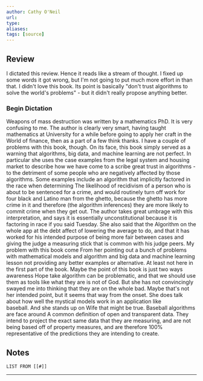 ```yaml
---
author: Cathy O'Neil
url: 
type: 
aliases: 
tags: [source]
---
```

## Review
I dictated this review. Hence it reads like a stream of thought. I fixed up some words it got wrong, but I'm not going to put much more effort in than that. I didn't love this book. Its point is basically "don't trust algorithms to solve the world's problems" - but it didn't really propose anything better.
### Begin Dictation
Weapons of mass destruction was written by a mathematics PhD. It is very confusing to me. The author is clearly very smart, having taught mathematics at University for a while before going to apply her craft in the World of finance, then as a part of a few think thanks. I have a couple of problems with this book, though. On its face, this book simply served as a warning that algorithms, big data, and machine learning are not perfect. In particular she uses the case examples from the legal system and housing market to describe how we have come to a scribe great trust in algorithms - to the detriment of some people who are negatively affected by those algorithms. Some examples include an algorithm that implicitly factored in the race when determining The likelihood of recidivism of a person who is about to be sentenced for a crime, and would routinely turn off work for four black and Latino man from the ghetto, because the ghetto has more crime in it and therefore (the algorithm inferences) they are more likely to commit crime when they get out. The author takes great umbrage with this interpretation, and says it is essentially unconstitutional because it is factoring in race if you said Tuesday. She also said that the Algorithm on the whole app at the debt affect of lowering the average to do, and that it has worked for his intended purpose of being more fair between cases and giving the judge a measuring stick that is common with his judge peers. My problem with this book come From her pointing out a bunch of problems with mathematical models and algorithm and big data and machine learning lesson not providing any better examples or alternative. At least not here in the first part of the book. Maybe the point of this book is just two ways awareness Hope take algorithm can be problematic, and that we should use them as tools like what they are is not of God. But she has not convincingly swayed me into thinking that they are on the whole bad. Maybe that's not her intended point, but it seems that way from the onset. She does talk about how well the mystical models work in an application like baseball. And she stands up on Wife that might be true. Baseball algorithms are face around A common definition of open and transparent data. They intend to project the exact same data that they are measuring, and are not being based off of property measures, and are therefore 100% representative of the predictions they are intending to create.

## Notes
```dataview
LIST FROM [[#]]
```

---